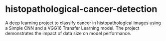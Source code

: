 # histopathological-cancer-detection
A deep learning project to classify cancer in histopathological images using a Simple CNN and a VGG16 Transfer Learning model. The project demonstrates the impact of data size on model performance.
